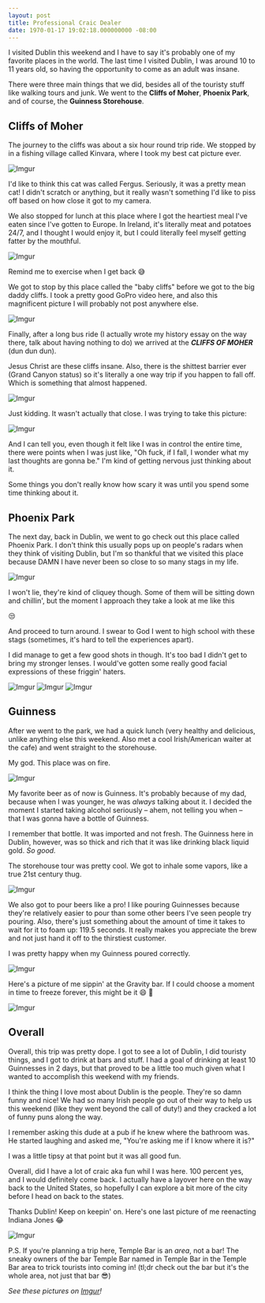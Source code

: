 ```yaml
---
layout: post
title: Professional Craic Dealer
date: 1970-01-17 19:02:18.000000000 -08:00
---
```

I visited Dublin this weekend and I have to say it's probably one of my favorite places in the world. The last time I visited Dublin, I was around 10 to 11 years old, so having the opportunity to come as an adult was insane.

There were three main things that we did, besides all of the touristy stuff like walking tours and junk. We went to the **Cliffs of Moher**, **Phoenix Park**, and of course, the **Guinness Storehouse**.

## Cliffs of Moher

The journey to the cliffs was about a six hour round trip ride. We stopped by in a fishing village called Kinvara, where I took my best cat picture ever.

![Imgur](http://i.imgur.com/HpWn8WU.jpg)

I'd like to think this cat was called Fergus. Seriously, it was a pretty mean cat! I didn't scratch or anything, but it really wasn't something I'd like to piss off based on how close it got to my camera. 

We also stopped for lunch at this place where I got the heartiest meal I've eaten since I've gotten to Europe. In Ireland, it's literally meat and potatoes 24/7, and I thought I would enjoy it, but I could literally feel myself getting fatter by the mouthful.

![Imgur](http://i.imgur.com/OtLybDZ.jpg)

Remind me to exercise when I get back 😅

We got to stop by this place called the "baby cliffs" before we got to the big daddy cliffs. I took a pretty good GoPro video here, and also this magnificent picture I will probably not post anywhere else.

![Imgur](http://i.imgur.com/95Mrp1l.jpg)

Finally, after a long bus ride (I actually wrote my history essay on the way there, talk about having nothing to do) we arrived at the ***CLIFFS OF MOHER*** (dun dun dun).

Jesus Christ are these cliffs insane. Also, there is the shittest barrier ever (Grand Canyon status) so it's literally a one way trip if you happen to fall off. Which is something that almost happened.

![Imgur](http://i.imgur.com/fD3RUtf.png)

Just kidding. It wasn't actually that close. I was trying to take this picture:

![Imgur](http://i.imgur.com/Y3FYlpC.jpg)

And I can tell you, even though it felt like I was in control the entire time, there were points when I was just like, "Oh fuck, if I fall, I wonder what my last thoughts are gonna be." I'm kind of getting nervous just thinking about it.

Some things you don't really know how scary it was until you spend some time thinking about it.

## Phoenix Park

The next day, back in Dublin, we went to go check out this place called Phoenix Park. I don't think this usually pops up on people's radars when they think of visiting Dublin, but I'm so thankful that we visited this place because DAMN I have never been so close to so many stags in my life.

![Imgur](http://i.imgur.com/tH7PW1f.jpg)

I won't lie, they're kind of cliquey though. Some of them will be sitting down and chillin', but the moment I approach they take a look at me like this

😒

And proceed to turn around. I swear to God I went to high school with these stags (sometimes, it's hard to tell the experiences apart).

I did manage to get a few good shots in though. It's too bad I didn't get to bring my stronger lenses. I would've gotten some really good facial expressions of these friggin' haters.

![Imgur](http://i.imgur.com/cEvI04d.jpg)
![Imgur](http://i.imgur.com/BVqmjtN.jpg)
![Imgur](http://i.imgur.com/BapLbHp.jpg)

## Guinness

After we went to the park, we had a quick lunch (very healthy and delicious, unlike anything else this weekend. Also met a cool Irish/American waiter at the cafe) and went straight to the storehouse.

My god. This place was on fire.

![Imgur](http://i.imgur.com/vvO1CQs.jpg)

My favorite beer as of now is Guinness. It's probably because of my dad, because when I was younger, he was *always* talking about it. I decided the moment I started taking alcohol seriously – ahem, not telling you when – that I was gonna have a bottle of Guinness.

I remember that bottle. It was imported and not fresh. The Guinness here in Dublin, however, was so thick and rich that it was like drinking black liquid gold. *So good.*

The storehouse tour was pretty cool. We got to inhale some vapors, like a true 21st century thug. 

![Imgur](http://i.imgur.com/7J1Ci4V.jpg)

We also got to pour beers like a pro! I like pouring Guinnesses because they're relatively easier to pour than some other beers I've seen people try pouring. Also, there's just something about the amount of time it takes to wait for it to foam up: 119.5 seconds. It really makes you appreciate the brew and not just hand it off to the thirstiest customer.

I was pretty happy when my Guinness poured correctly.

![Imgur](http://i.imgur.com/0y3izEu.jpg)

Here's a picture of me sippin' at the Gravity bar. If I could choose a moment in time to freeze forever, this might be it 😄 🍺

![Imgur](http://i.imgur.com/We7eAHc.jpg)

## Overall

Overall, this trip was pretty dope. I got to see a lot of Dublin, I did touristy things, and I got to drink at bars and stuff. I had a goal of drinking at least 10 Guinnesses in 2 days, but that proved to be a little too much given what I wanted to accomplish this weekend with my friends.

I think the thing I love most about Dublin is the people. They're so damn funny and nice! We had so many Irish people go out of their way to help us this weekend (like they went beyond the call of duty!) and they cracked a lot of funny puns along the way.

I remember asking this dude at a pub if he knew where the bathroom was. He started laughing and asked me, "You're asking me if I know where it is?"

I was a little tipsy at that point but it was all good fun.

Overall, did I have a lot of craic aka fun whil I was here. 100 percent yes, and I would definitely come back. I actually have a layover here on the way back to the United States, so hopefully I can explore a bit more of the city before I head on back to the states.

Thanks Dublin! Keep on keepin' on. Here's one last picture of me reenacting Indiana Jones 😂

![Imgur](http://i.imgur.com/qzElWkX.jpg)

P.S. If you're planning a trip here, Temple Bar is an *area*, not a bar! The sneaky owners of the bar Temple Bar named in Temple Bar in the Temple Bar area to trick tourists into coming in! (tl;dr check out the bar but it's the whole area, not just that bar 😎)

*See these pictures on [Imgur](http://imgur.com/a/XfRRm)!*
